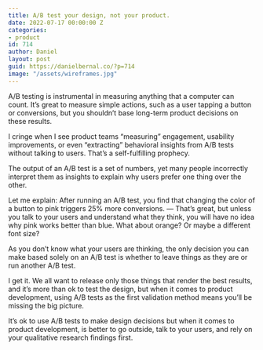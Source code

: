 ```yaml
---
title: A/B test your design, not your product.
date: 2022-07-17 00:00:00 Z
categories:
- product
id: 714
author: Daniel
layout: post
guid: https://danielbernal.co/?p=714
image: "/assets/wireframes.jpg"
---
```


A/B testing is instrumental in measuring anything that a computer can count. It’s great to measure simple actions, such as a user tapping a button or conversions, but you shouldn’t base long-term product decisions on these results.<!--more-->

I cringe when I see product teams “measuring” engagement, usability improvements, or even “extracting” behavioral insights from A/B tests without talking to users. That’s a self-fulfilling prophecy.

The output of an A/B test is a set of numbers, yet many people incorrectly interpret them as insights to explain why users prefer one thing over the other.

Let me explain: After running an A/B test, you find that changing the color of a button to pink triggers 25% more conversions. — That’s great, but unless you talk to your users and understand what they think, you will have no idea why pink works better than blue. What about orange? Or maybe a different font size?

As you don’t know what your users are thinking, the only decision you can make based solely on an A/B test is whether to leave things as they are or run another A/B test.

I get it. We all want to release only those things that render the best results, and it’s more than ok to test the design, but when it comes to product development, using A/B tests as the first validation method means you’ll be missing the big picture.

It’s ok to use A/B tests to make design decisions but when it comes to product development, is better to go outside, talk to your users, and rely on your qualitative research findings first.
